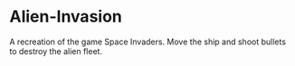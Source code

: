 # Alien-Invasion
A recreation of the game Space Invaders. Move the ship and shoot bullets to destroy the alien fleet. 
